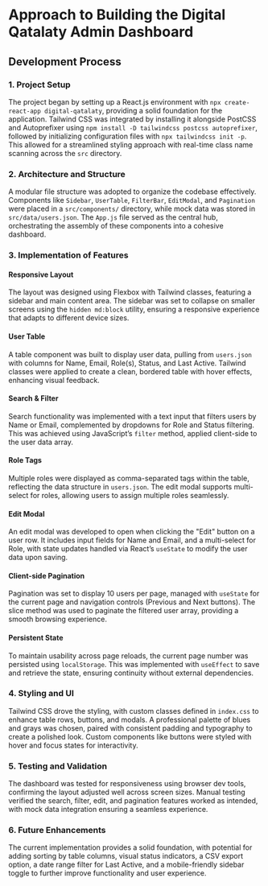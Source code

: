 # Approach to Building the Digital Qatalaty Admin Dashboard


## Development Process

### 1. Project Setup
The project began by setting up a React.js environment with `npx create-react-app digital-qatalaty`, providing a solid foundation for the application. Tailwind CSS was integrated by installing it alongside PostCSS and Autoprefixer using `npm install -D tailwindcss postcss autoprefixer`, followed by initializing configuration files with `npx tailwindcss init -p`. This allowed for a streamlined styling approach with real-time class name scanning across the `src` directory.

### 2. Architecture and Structure
A modular file structure was adopted to organize the codebase effectively. Components like `Sidebar`, `UserTable`, `FilterBar`, `EditModal`, and `Pagination` were placed in a `src/components/` directory, while mock data was stored in `src/data/users.json`. The `App.js` file served as the central hub, orchestrating the assembly of these components into a cohesive dashboard.

### 3. Implementation of Features

#### Responsive Layout
The layout was designed using Flexbox with Tailwind classes, featuring a sidebar and main content area. The sidebar was set to collapse on smaller screens using the `hidden md:block` utility, ensuring a responsive experience that adapts to different device sizes.

#### User Table
A table component was built to display user data, pulling from `users.json` with columns for Name, Email, Role(s), Status, and Last Active. Tailwind classes were applied to create a clean, bordered table with hover effects, enhancing visual feedback.

#### Search & Filter
Search functionality was implemented with a text input that filters users by Name or Email, complemented by dropdowns for Role and Status filtering. This was achieved using JavaScript’s `filter` method, applied client-side to the user data array.

#### Role Tags
Multiple roles were displayed as comma-separated tags within the table, reflecting the data structure in `users.json`. The edit modal supports multi-select for roles, allowing users to assign multiple roles seamlessly.

#### Edit Modal
An edit modal was developed to open when clicking the "Edit" button on a user row. It includes input fields for Name and Email, and a multi-select for Role, with state updates handled via React’s `useState` to modify the user data upon saving.

#### Client-side Pagination
Pagination was set to display 10 users per page, managed with `useState` for the current page and navigation controls (Previous and Next buttons). The slice method was used to paginate the filtered user array, providing a smooth browsing experience.

#### Persistent State
To maintain usability across page reloads, the current page number was persisted using `localStorage`. This was implemented with `useEffect` to save and retrieve the state, ensuring continuity without external dependencies.

### 4. Styling and UI
Tailwind CSS drove the styling, with custom classes defined in `index.css` to enhance table rows, buttons, and modals. A professional palette of blues and grays was chosen, paired with consistent padding and typography to create a polished look. Custom components like buttons were styled with hover and focus states for interactivity.

### 5. Testing and Validation
The dashboard was tested for responsiveness using browser dev tools, confirming the layout adjusted well across screen sizes. Manual testing verified the search, filter, edit, and pagination features worked as intended, with mock data integration ensuring a seamless experience.

### 6. Future Enhancements
The current implementation provides a solid foundation, with potential for adding sorting by table columns, visual status indicators, a CSV export option, a date range filter for Last Active, and a mobile-friendly sidebar toggle to further improve functionality and user experience.
